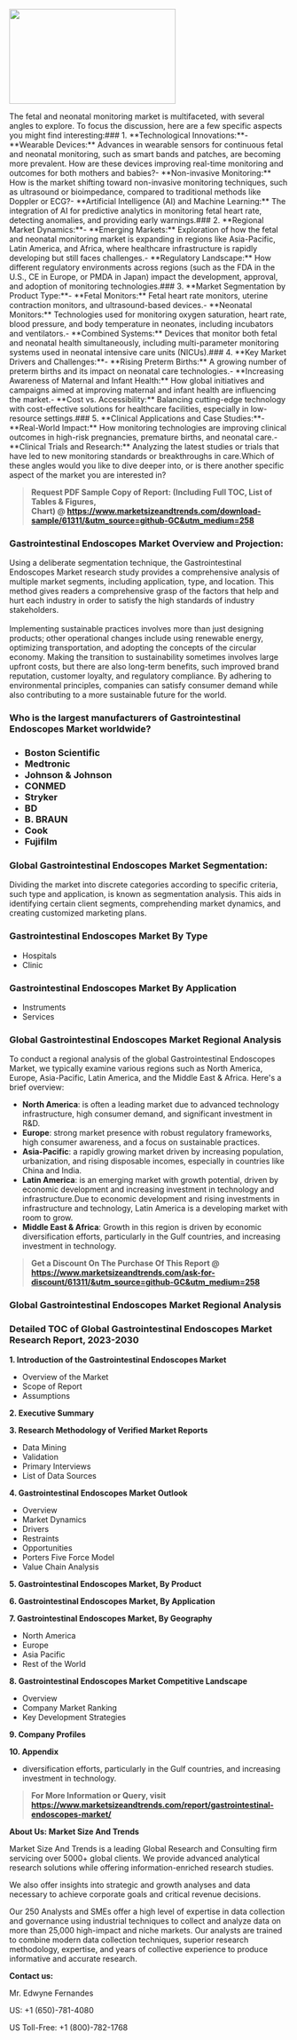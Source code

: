 <p><img class="alignnone size-medium wp-image-20088" src="https://ffe5etoiles.com/wp-content/uploads/2024/12/MST1-300x171.png" alt="" width="300" height="171" /></p>The fetal and neonatal monitoring market is multifaceted, with several angles to explore. To focus the discussion, here are a few specific aspects you might find interesting:### 1. **Technological Innovations:**- **Wearable Devices:** Advances in wearable sensors for continuous fetal and neonatal monitoring, such as smart bands and patches, are becoming more prevalent. How are these devices improving real-time monitoring and outcomes for both mothers and babies?- **Non-invasive Monitoring:** How is the market shifting toward non-invasive monitoring techniques, such as ultrasound or bioimpedance, compared to traditional methods like Doppler or ECG?- **Artificial Intelligence (AI) and Machine Learning:** The integration of AI for predictive analytics in monitoring fetal heart rate, detecting anomalies, and providing early warnings.### 2. **Regional Market Dynamics:**- **Emerging Markets:** Exploration of how the fetal and neonatal monitoring market is expanding in regions like Asia-Pacific, Latin America, and Africa, where healthcare infrastructure is rapidly developing but still faces challenges.- **Regulatory Landscape:** How different regulatory environments across regions (such as the FDA in the U.S., CE in Europe, or PMDA in Japan) impact the development, approval, and adoption of monitoring technologies.### 3. **Market Segmentation by Product Type:**- **Fetal Monitors:** Fetal heart rate monitors, uterine contraction monitors, and ultrasound-based devices.- **Neonatal Monitors:** Technologies used for monitoring oxygen saturation, heart rate, blood pressure, and body temperature in neonates, including incubators and ventilators.- **Combined Systems:** Devices that monitor both fetal and neonatal health simultaneously, including multi-parameter monitoring systems used in neonatal intensive care units (NICUs).### 4. **Key Market Drivers and Challenges:**- **Rising Preterm Births:** A growing number of preterm births and its impact on neonatal care technologies.- **Increasing Awareness of Maternal and Infant Health:** How global initiatives and campaigns aimed at improving maternal and infant health are influencing the market.- **Cost vs. Accessibility:** Balancing cutting-edge technology with cost-effective solutions for healthcare facilities, especially in low-resource settings.### 5. **Clinical Applications and Case Studies:**- **Real-World Impact:** How monitoring technologies are improving clinical outcomes in high-risk pregnancies, premature births, and neonatal care.- **Clinical Trials and Research:** Analyzing the latest studies or trials that have led to new monitoring standards or breakthroughs in care.Which of these angles would you like to dive deeper into, or is there another specific aspect of the market you are interested in?</p><blockquote id="" class=""><strong>Request PDF Sample Copy of Report: (Including Full TOC, List of Tables &amp; Figures, Chart)&nbsp;@&nbsp;<strong><a href="https://www.marketsizeandtrends.com/download-sample/61311/&utm_source=github-GC&utm_medium=258" target="_blank">https://www.marketsizeandtrends.com/download-sample/61311/&utm_source=github-GC&utm_medium=258</a></strong></strong></blockquote><h3 id="" class="">Gastrointestinal Endoscopes Market&nbsp;Overview and Projection:</h3><p id="" class="">Using a deliberate segmentation technique, the Gastrointestinal Endoscopes Market research study provides a comprehensive analysis of multiple market segments, including application, type, and location. This method gives readers a comprehensive grasp of the factors that help and hurt each industry in order to satisfy the high standards of industry stakeholders. <br /> <br />Implementing sustainable practices involves more than just designing products; other operational changes include using renewable energy, optimizing transportation, and adopting the concepts of the circular economy. Making the transition to sustainability sometimes involves large upfront costs, but there are also long-term benefits, such improved brand reputation, customer loyalty, and regulatory compliance. By adhering to environmental principles, companies can satisfy consumer demand while also contributing to a more sustainable future for the world.</p><h3 id="" class="">Who is the largest manufacturers of&nbsp;Gastrointestinal Endoscopes Market worldwide?</h3><h3 class=""><p><ul><li>Boston Scientific </li><li> Medtronic </li><li> Johnson & Johnson </li><li> CONMED </li><li> Stryker </li><li> BD </li><li> B. BRAUN </li><li> Cook </li><li> Fujifilm</li></ul></p></h3><h3 id="" class="">Global&nbsp;Gastrointestinal Endoscopes Market Segmentation:</h3><p id="" class="">Dividing the market into discrete categories according to specific criteria, such type and application, is known as segmentation analysis. This aids in identifying certain client segments, comprehending market dynamics, and creating customized marketing plans.</p><h3 id="" class="">Gastrointestinal Endoscopes Market&nbsp;By Type</h3><p><p><ul><li>Hospitals</li><li> Clinic</p></li></ul></p></p><h3 id="" class="">Gastrointestinal Endoscopes Market&nbsp;By Application</h3><p class=""><p><ul><li>Instruments</li><li> Services</li></ul></p></p><h3 id="" class="">Global Gastrointestinal Endoscopes Market Regional Analysis</h3><p id="" class="">To conduct a regional analysis of the global Gastrointestinal Endoscopes Market, we typically examine various regions such as North America, Europe, Asia-Pacific, Latin America, and the Middle East &amp; Africa. Here's a brief overview:</p><ul><li><strong>North America</strong>: is often a leading market due to advanced technology infrastructure, high consumer demand, and significant investment in R&amp;D.</li><li><strong>Europe</strong>: strong market presence with robust regulatory frameworks, high consumer awareness, and a focus on sustainable practices.</li><li><strong>Asia-Pacific</strong>: a rapidly growing market driven by increasing population, urbanization, and rising disposable incomes, especially in countries like China and India.</li><li><strong>Latin America</strong>: is an emerging market with growth potential, driven by economic development and increasing investment in technology and infrastructure.Due to economic development and rising investments in infrastructure and technology, Latin America is a developing market with room to grow.</li><li><strong>Middle East &amp; Africa</strong>: Growth in this region is driven by economic diversification efforts, particularly in the Gulf countries, and increasing investment in technology.</li></ul><blockquote id="" class=""><strong>Get a Discount On The Purchase Of This Report @ <strong><a href="https://www.marketsizeandtrends.com/ask-for-discount/61311/&utm_source=github-GC&utm_medium=258" target="_blank">https://www.marketsizeandtrends.com/ask-for-discount/61311/&utm_source=github-GC&utm_medium=258</a></strong></strong></blockquote><h3 id="" class="">Global Gastrointestinal Endoscopes Market Regional Analysis</h3><h3 id="" class="">Detailed TOC of Global Gastrointestinal Endoscopes Market Research Report, 2023-2030</h3><p id="" class=""><strong>1. Introduction of the Gastrointestinal Endoscopes Market</strong></p><ul><li>Overview of the Market</li><li>Scope of Report</li><li>Assumptions</li></ul><p id="" class=""><strong>2. Executive Summary</strong></p><p id="" class=""><strong>3. Research Methodology of Verified Market Reports</strong></p><ul><li>Data Mining</li><li>Validation</li><li>Primary Interviews</li><li>List of Data Sources</li></ul><p id="" class=""><strong>4. Gastrointestinal Endoscopes Market Outlook</strong></p><ul><li>Overview</li><li>Market Dynamics</li><li>Drivers</li><li>Restraints</li><li>Opportunities</li><li>Porters Five Force Model</li><li>Value Chain Analysis</li></ul><p id="" class=""><strong>5. Gastrointestinal Endoscopes Market, By Product</strong></p><p id="" class=""><strong>6. Gastrointestinal Endoscopes Market, By Application</strong></p><p id="" class=""><strong>7. Gastrointestinal Endoscopes Market, By Geography</strong></p><ul><li>North America</li><li>Europe</li><li>Asia Pacific</li><li>Rest of the World</li></ul><p id="" class=""><strong>8. Gastrointestinal Endoscopes Market Competitive Landscape</strong></p><ul><li>Overview</li><li>Company Market Ranking</li><li>Key Development Strategies</li></ul><p id="" class=""><strong>9. Company Profiles</strong></p><p id="" class=""><strong>10. Appendix</strong></p><ul><li>diversification efforts, particularly in the Gulf countries, and increasing investment in technology.</li></ul><blockquote id="" class=""><strong>For More Information or Query, visit <strong><strong><a href="https://www.marketsizeandtrends.com/report/gastrointestinal-endoscopes-market/" target="_blank">https://www.marketsizeandtrends.com/report/gastrointestinal-endoscopes-market/</a></strong></strong></strong></blockquote><p id="" class=""><strong>About Us: Market Size And Trends</strong></p><p id="" class="">Market Size And Trends is a leading Global Research and Consulting firm servicing over 5000+ global clients. We provide advanced analytical research solutions while offering information-enriched research studies.</p><p id="" class="">We also offer insights into strategic and growth analyses and data necessary to achieve corporate goals and critical revenue decisions.</p><p id="" class="">Our 250 Analysts and SMEs offer a high level of expertise in data collection and governance using industrial techniques to collect and analyze data on more than 25,000 high-impact and niche markets. Our analysts are trained to combine modern data collection techniques, superior research methodology, expertise, and years of collective experience to produce informative and accurate research.</p><p id="" class=""><strong>Contact us:</strong></p><p id="" class="">Mr. Edwyne Fernandes</p><p id="" class="">US: +1 (650)-781-4080</p><p id="" class="">US Toll-Free: +1 (800)-782-1768</p>
